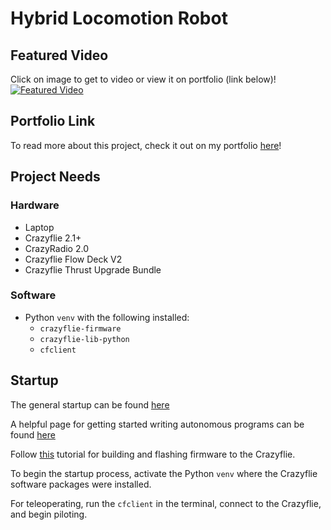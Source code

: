 # Hybrid Locomotion Robot

## Featured Video
Click on image to get to video or view it on portfolio (link below)!
[![Featured Video](https://img.youtube.com/vi/Cmba8ZEuzpo/0.jpg)](https://www.youtube.com/watch?v=Cmba8ZEuzpo)

## Portfolio Link
To read more about this project, check it out on my portfolio [here](https://snydergi.github.io/portfolio_featured/rajad/)!

## Project Needs
### Hardware
- Laptop
- Crazyflie 2.1+
- CrazyRadio 2.0
- Crazyflie Flow Deck V2
- Crazyflie Thrust Upgrade Bundle

### Software
- Python `venv` with the following installed:
  - `crazyflie-firmware`
  - `crazyflie-lib-python`
  - `cfclient`

## Startup
The general startup can be found [here](https://www.bitcraze.io/documentation/tutorials/getting-started-with-crazyflie-2-x/)

A helpful page for getting started writing autonomous programs can be found [here](https://www.bitcraze.io/documentation/tutorials/getting-started-with-stem-drone-bundle/#)

Follow [this](https://www.bitcraze.io/documentation/repository/crazyflie-firmware/master/building-and-flashing/build/#build-python-bindings) tutorial for building and flashing firmware to the Crazyflie.

To begin the startup process, activate the Python `venv` where the Crazyflie software packages were installed. 

For teleoperating, run the `cfclient` in the terminal, connect to the Crazyflie, and begin piloting.
